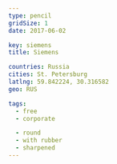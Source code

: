 ```yaml
---
type: pencil
gridSize: 1
date: 2017-06-02

key: siemens
title: Siemens

countries: Russia
cities: St. Petersburg
latlng: 59.842224, 30.316582
geo: RUS

tags:
  - free
  - corporate

  - round
  - with rubber
  - sharpened
---
```

